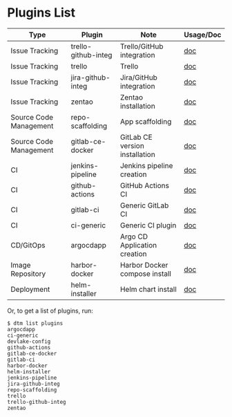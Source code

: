 # Plugins List

| Type                           | Plugin                      | Note                           | Usage/Doc                             |
|--------------------------------|-----------------------------|--------------------------------|---------------------------------------|
| Issue Tracking                 | trello-github-integ         | Trello/GitHub integration      | [doc](trello-github-integ.md)         |
| Issue Tracking                 | trello                      | Trello                         | [doc](trello.md)                      |
| Issue Tracking                 | jira-github-integ           | Jira/GitHub integration        | [doc](jira-github-integ.md)           |
| Issue Tracking                 | zentao                      | Zentao installation            | [doc](zentao.md)                      |
| Source Code Management         | repo-scaffolding            | App scaffolding                | [doc](repo-scaffolding.md)            |
| Source Code Management         | gitlab-ce-docker            | GitLab CE version installation | [doc](gitlab-ce-docker.md)            |
| CI                             | jenkins-pipeline            | Jenkins pipeline creation      | [doc](jenkins-pipeline.md)            |
| CI                             | github-actions              | GitHub Actions CI              | [doc](github-actions.md)              |
| CI                             | gitlab-ci                   | Generic GitLab CI              | [doc](gitlab-ci.md)            |
| CI                             | ci-generic                  | Generic CI plugin              | [doc](ci-generic.md)                  |
| CD/GitOps                      | argocdapp                   | Argo CD Application creation   | [doc](argocdapp.md)                   |
| Image Repository               | harbor-docker               | Harbor Docker compose install  | [doc](harbor-docker.md)               |
| Deployment                     | helm-installer              | Helm chart install             | [doc](helm-installer/helm-installer.md)              |

Or, to get a list of plugins, run:

```shell
$ dtm list plugins
argocdapp
ci-generic
devlake-config
github-actions
gitlab-ce-docker
gitlab-ci
harbor-docker
helm-installer
jenkins-pipeline
jira-github-integ
repo-scaffolding
trello
trello-github-integ
zentao
```
